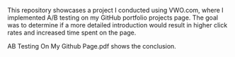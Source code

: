 This repository showcases a project I conducted using VWO.com, where I implemented A/B testing on my GitHub portfolio projects page. The goal was to determine if a more detailed introduction would result in higher click rates and increased time spent on the page.

AB Testing On My Github Page.pdf shows the conclusion. 
